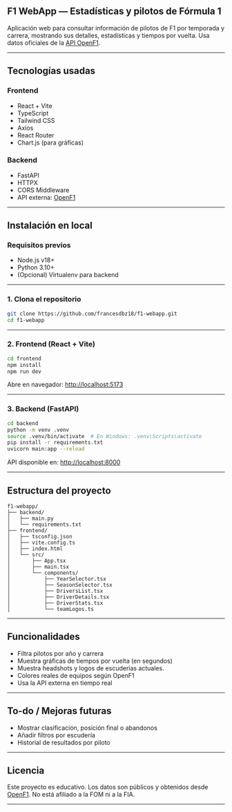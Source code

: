 ## F1 WebApp — Estadísticas y pilotos de Fórmula 1

Aplicación web para consultar información de pilotos de F1 por temporada y carrera, mostrando sus detalles, estadísticas y tiempos por vuelta.
Usa datos oficiales de la [API OpenF1](https://openf1.org).

---

## Tecnologías usadas

### Frontend

* React + Vite
* TypeScript
* Tailwind CSS
* Axios
* React Router
* Chart.js (para gráficas)

### Backend

* FastAPI
* HTTPX
* CORS Middleware
* API externa: [OpenF1](https://openf1.org)

---

## Instalación en local

### Requisitos previos

* Node.js v18+
* Python 3.10+
* (Opcional) Virtualenv para backend

---

### 1. Clona el repositorio

```bash
git clone https://github.com/francesdbz18/f1-webapp.git
cd f1-webapp
```

---

### 2. Frontend (React + Vite)

```bash
cd frontend
npm install
npm run dev
```

Abre en navegador: [http://localhost:5173](http://localhost:5173)

---

### 3. Backend (FastAPI)

```bash
cd backend
python -m venv .venv
source .venv/bin/activate  # En Windows: .venv\Scripts\activate
pip install -r requirements.txt
uvicorn main:app --reload
```

API disponible en: [http://localhost:8000](http://localhost:8000)

---

## Estructura del proyecto

```
f1-webapp/
├── backend/
│   ├── main.py
│   └── requirements.txt
├── frontend/
│   ├── tsconfig.json
│   ├── vite.config.ts
│   ├── index.html
│   └── src/
│       ├── App.tsx
│       ├── main.tsx
│       └── components/
│           ├── YearSelector.tsx
│           ├── SeasonSelector.tsx
│           ├── DriversList.tsx
│           ├── DriverDetails.tsx
│           ├── DriverStats.tsx
│           └── teamLogos.ts
```

---

## Funcionalidades

* Filtra pilotos por año y carrera
* Muestra gráficas de tiempos por vuelta (en segundos)
* Muestra headshots y logos de escuderías actuales.
* Colores reales de equipos según OpenF1
* Usa la API externa en tiempo real

---

## To-do / Mejoras futuras

* Mostrar clasificación, posición final o abandonos
* Añadir filtros por escudería
* Historial de resultados por piloto

---

## Licencia

Este proyecto es educativo. Los datos son públicos y obtenidos desde [OpenF1](https://openf1.org).
No está afiliado a la FOM ni a la FIA.

---
